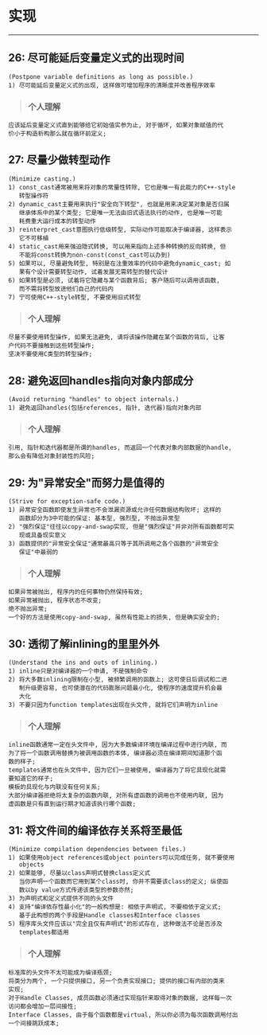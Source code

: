 # **实现** #
***



## **26: 尽可能延后变量定义式的出现时间** ##
    (Postpone variable definitions as long as possible.)
    1) 尽可能延后变量定义式的出现, 这样做可增加程序的清晰度并改善程序效率
> ### **个人理解**
    应该延后变量定义式直到能够给它初始值实参为止, 对于循环, 如果对象赋值的代
    价小于构造析构那么就在循环前定义;



## **27: 尽量少做转型动作** ##
    (Minimize casting.)
    1) const_cast通常被用来将对象的常量性转除, 它也是唯一有此能力的C++-style
       转型操作符
    2) dynamic_cast主要用来执行"安全向下转型", 也就是用来决定某对象是否归属
       继承体系中的某个类型; 它是唯一无法由旧式语法执行的动作, 也是唯一可能
       耗费重大运行成本的转型动作
    3) reinterpret_cast意图执行低级转型, 实际动作可能取决于编译器, 这样表示
       它不可移植
    4) static_cast用来强迫隐式转换, 可以用来指向上述多种转换的反向转换, 但
       不能将const转换为non-const(const_cast可以办到)
    5) 如果可以, 尽量避免转型, 特别是在注重效率的代码中避免dynamic_cast; 如
       果有个设计需要转型动作, 试着发展无需转型的替代设计
    6) 如果转型是必须, 试着将它隐藏与某个函数背后; 客户随后可以调用该函数, 
       而不需将转型放进他们自己的代码内
    7) 宁可使用C++-style转型, 不要使用旧式转型
> ### **个人理解**
    尽量不要使用转型操作, 如果无法避免, 请将该操作隐藏在某个函数的背后, 让客
    户代码不要接触到这些转型操作; 
    坚决不要使用C类型的转型操作;


## **28: 避免返回handles指向对象内部成分** ##
    (Avoid returning "handles" to object internals.)
    1) 避免返回handles(包括references, 指针, 迭代器)指向对象内部 
> ### **个人理解**
    引用, 指针和迭代器都是所谓的handles, 而返回一个代表对象内部数据的handle,
    那么会有降低对象封装性的风险;



## **29: 为"异常安全"而努力是值得的** ##
    (Strive for exception-safe code.)
    1) 异常安全函数即使发生异常也不会泄漏资源或允许任何数据结构败坏; 这样的
       函数却分为3中可能的保证: 基本型, 强烈型, 不抛出异常型
    2) "强烈保证"往往以copy-and-swap实现, 但是"强烈保证"并非对所有函数都可实
       现或具备现实意义
    3) 函数提供的"异常安全保证"通常最高只等于其所调用之各个函数的"异常安全
       保证"中最弱的
> ### **个人理解**
    如果异常被抛出, 程序内的任何事物仍然保持有效;
    如果异常被抛出, 程序状态不改变; 
    绝不抛出异常;
    一个好的方法是使用copy-and-swap, 虽然有性能上的损失, 但是确实安全的;



## **30: 透彻了解inlining的里里外外** ##
    (Understand the ins and outs of inlining.)
    1) inline只是对编译器的一个申请, 不是强制命令
    2) 将大多数inlining限制在小型, 被频繁调用的函数上; 这可使日后调试和二进
       制升级更容易, 也可使潜在的代码膨胀问题最小化, 使程序的速度提升机会最
       大化
    3) 不要只因为function templates出现在头文件, 就将它们声明为inline
> ### **个人理解**
    inline函数通常一定在头文件中, 因为大多数编译环境在编译过程中进行内联, 而
    为了将一个函数调用替换为被调用函数的本体, 编译器必须在编译期间知道那个函
    数的样子;
    templates通常也在头文件中, 因为它们一旦被使用, 编译器为了将它具现化就需
    要知道它的样子;
    模板的具现化与内联没有任何关系;
    大部分编译器拒绝将太复杂的函数内联, 对所有虚函数的调用也不使用内联, 因为
    虚函数是只有直到运行期才知道该执行哪个函数;



## **31: 将文件间的编译依存关系将至最低** ##
    (Minimize compilation dependencies between files.)
    1) 如果使用object references或object pointers可以完成任务, 就不要使用
       objects
    2) 如果能够, 尽量以class声明式替换class定义式
       当你声明一个函数而它用到某个class时, 你并不需要该class的定义; 纵使函
       数以by value方式传递该类型的参数亦然;
    3) 为声明式和定义式提供不同的头文件
    4) 支持"编译依存性最小化"的一般构想是: 相依于声明式, 不要相依于定义式; 
       基于此构想的两个手段是Handle classes和Interface classes
    5) 程序库头文件应该以"完全且仅有声明式"的形式存在, 这种做法不论是否涉及
       templates都适用
> ### **个人理解**
    标准库的头文件不太可能成为编译瓶颈; 
    将类分为两个, 一个只提供接口, 另一个负责实现接口; 提供的接口有内部的类来
    实现;
    对于Handle Classes, 成员函数必须通过实现指针来取得对象的数据, 这样每一次
    访问都会增加一层间接性;
    Interface Classes, 由于每个函数都是virtual, 所以你必须为每次函数调用付出
    一个间接跳跃成本;
